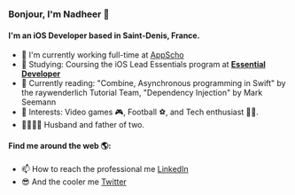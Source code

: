 ### Bonjour, I'm Nadheer 👋

<!--
**nchatharoo/nchatharoo** is a ✨ _special_ ✨ repository because its `README.md` (this file) appears on your GitHub profile.

Here are some ideas to get you started:

- 🔭 I’m currently working on some personal projects
- 🌱 I’m currently learning SwiftUI 
- 👯 I’m looking to collaborate on ...
- 🤔 I’m looking for help with Combine
- 💬 Ask me about ...
- 📫 How to reach me: ...
- 😄 Pronouns: ...
- ⚡ Fun fact: ...
-->

#### I'm an iOS Developer based in Saint-Denis, France.
- 🏢 I'm currently working full-time at <a href="https://appscho.com/">AppScho</a>
- 🌱 Studying: Coursing the iOS Lead Essentials program at **<a href="https://www.essentialdeveloper.com">Essential Developer</a>**
- 📖 Currently reading: "Combine, Asynchronous programming in Swift" by the raywenderlich Tutorial Team, "Dependency Injection" by Mark Seemann
- 💜 Interests: Video games 🎮, Football ⚽, and Tech enthusiast 👨‍💻.
- 👨‍👩‍👧‍👦 Husband and father of two.

#### Find me around the web 🌎:
- 📫 How to reach the professional me <a href="https://www.linkedin.com/in/nadheer-chatharoo-98508585/">LinkedIn</a>
- 😎 And the cooler me <a href="https://twitter.com/NadheerC">Twitter</a>
